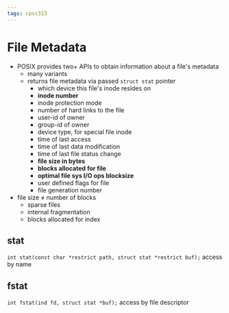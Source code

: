 ```yaml
---
tags: cpsc313
---
```


# File Metadata
- POSIX provides two+ APIs to obtain information about a file's metadata
	- many variants
	- returns file metadata via passed `struct stat` pointer
		- which device this file's inode resides on
		- **inode number**
		- inode protection mode
		- number of hard links to the file
		- user-id of owner
		- group-id of owner
		- device type, for special file inode
		- time of last access
		- time of last data modification
		- time of last file status change
		- **file size in bytes**
		- **blocks allocated for file**
		- **optimal file sys I/O ops blocksize**
		- user defined flags for file
		- file generation number
- file size $\neq$ number of blocks
	- sparse files
	- internal fragmentation
	- blocks allocated for index
## stat
`int stat(const char *restrict path, struct stat *restrict buf);`
access by name
## fstat
`int fstat(ind fd, struct stat *buf);`
access by file descriptor